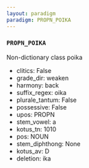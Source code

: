 ```yaml
---
layout: paradigm
paradigm: PROPN_POIKA
---
```

### ` PROPN_POIKA `

Non-dictionary class poika
* clitics: False
* grade_dir: weaken
* harmony: back
* suffix_regex: oika
* plurale_tantum: False
* possessive: False
* upos: PROPN
* stem_vowel: a
* kotus_tn: 1010
* pos: NOUN
* stem_diphthong: None
* kotus_av: D
* deletion: ika
